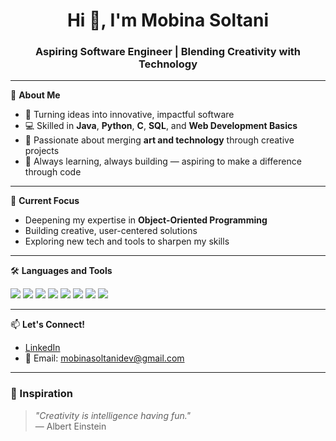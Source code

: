 <h1 align="center">Hi 👋, I'm Mobina Soltani</h1>
<h3 align="center">Aspiring Software Engineer | Blending Creativity with Technology</h3>

---

🌟 **About Me**
- 🎨 Turning ideas into innovative, impactful software
- 💻 Skilled in **Java**, **Python**, **C**, **SQL**, and **Web Development Basics**
- 🚀 Passionate about merging **art and technology** through creative projects
- 🎯 Always learning, always building — aspiring to make a difference through code

---

🌱 **Current Focus**
- Deepening my expertise in **Object-Oriented Programming**
- Building creative, user-centered solutions
- Exploring new tech and tools to sharpen my skills

---

🛠️ **Languages and Tools**

<p align="left">
  <img src="https://img.shields.io/badge/Java-ED8B00?style=for-the-badge&logo=java&logoColor=white" />
  <img src="https://img.shields.io/badge/Python-3776AB?style=for-the-badge&logo=python&logoColor=white" />
  <img src="https://img.shields.io/badge/C-00599C?style=for-the-badge&logo=c&logoColor=white" />
  <img src="https://img.shields.io/badge/JavaScript-F7DF1E?style=for-the-badge&logo=javascript&logoColor=black" />
  <img src="https://img.shields.io/badge/CSS3-1572B6?style=for-the-badge&logo=css3&logoColor=white" />
  <img src="https://img.shields.io/badge/SQL-4479A1?style=for-the-badge&logo=postgresql&logoColor=white" />
  <img src="https://img.shields.io/badge/GitHub-181717?style=for-the-badge&logo=github&logoColor=white" />
  <img src="https://img.shields.io/badge/HTML5-E34F26?style=for-the-badge&logo=html5&logoColor=white" />
</p>
 
---

📫 **Let's Connect!**
- [LinkedIn](https://www.linkedin.com/in/mobinasoltani/)  
- 📧 Email: mobinasoltanidev@gmail.com

---

### 📖 Inspiration
> *"Creativity is intelligence having fun."*  
> — Albert Einstein
